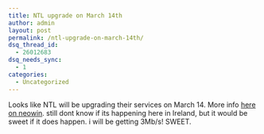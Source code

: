 ```yaml
---
title: NTL upgrade on March 14th
author: admin
layout: post
permalink: /ntl-upgrade-on-march-14th/
dsq_thread_id:
  - 26012683
dsq_needs_sync:
  - 1
categories:
  - Uncategorized
---
```

Looks like NTL will be upgrading their services on March 14. More info [here on neowin][1]. still dont know if its happening here in Ireland, but it would be sweet if it does happen. i will be getting 3Mb/s! SWEET.

 [1]: http://www.neowin.net/comments.php?id=27290&category=main